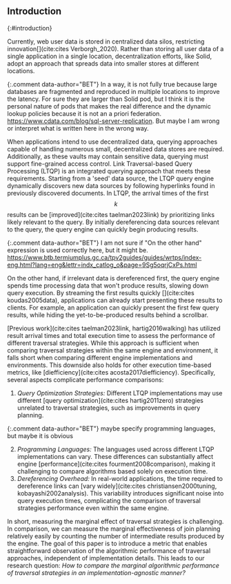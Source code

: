 ## Introduction
{:#introduction}

Currently, web user data is stored in centralized data silos, restricting innovation[](cite:cites Verborgh_2020).
Rather than storing all user data of a single application in a single location, decentralization efforts, like Solid, adopt an approach that spreads data into smaller stores at different locations.

{:.comment data-author="BET"} In a way, it is not fully true because large databases are fragmented and reproduced in multiple locations to improve the latency. For sure they are larger than Solid pod, but I think it is the personal nature of pods that makes the real difference
and the dynamic lookup policies because it is not an a priori federation. https://www.cdata.com/blog/sql-server-replication.
But maybe I am wrong or interpret what is written here in the wrong way.

When applications intend to use decentralized data, querying approaches capable of handling numerous small, decentralized data stores are required. 
Additionally, as these vaults may contain sensitive data, querying must support fine-grained access control.
Link Traversal-based Query Processing (LTQP) is an integrated querying approach that meets these requirements. 
Starting from a 'seed' data source, the LTQP query engine dynamically discovers new data sources by following hyperlinks found in previously discovered documents.
In LTQP, the arrival times of the first $$ k $$ results can be [improved](cite:cites taelman2023link) by prioritizing links likely relevant to the query. 
By initially dereferencing data sources relevant to the query, the query engine can quickly begin producing results.

{:.comment data-author="BET"} I am not sure if "On the other hand" expression is used correctly here, but it might be.
https://www.btb.termiumplus.gc.ca/tpv2guides/guides/wrtps/index-eng.html?lang=eng&lettr=indx_catlog_o&page=9Sg5oqrjCxPs.html

On the other hand, if irrelevant data is dereferenced first, the query engine spends time processing data that won't produce results, slowing down query execution.
By streaming the first results quickly [](cite:cites koudas2005data), applications can already start presenting these results to clients. 
For example, an application can quickly present the first few query results, while hiding the yet-to-be-produced results behind a scrollbar.

[Previous work](cite:cites taelman2023link, hartig2016walking) has utilized result arrival times and total execution time to assess the performance of different traversal strategies. 
While this approach is sufficient when comparing traversal strategies within the same engine and environment, it falls short when comparing different engine implementations and environments.
This downside also holds for other execution time-based metrics, like [diefficiency](cite:cites acosta2017diefficiency).
Specifically, several aspects complicate performance comparisons:

1. _Query Optimization Strategies:_ Different LTQP implementations may use different [query optimization](cite:cites hartig2011zero) strategies unrelated to traversal strategies, such as improvements in query planning. 

{:.comment data-author="BET"} maybe specify programming languages, but maybe it is obvious

2. _Programming Languages:_ The languages used across different LTQP implementations can vary. 
These differences can substantially affect engine [performance](cite:cites fourment2008comparison), making it challenging to compare algorithms based solely on execution time.
3. _Dereferencing Overhead:_ In real-world applications, the time required to dereference links can [vary widely](cite:cites christiansen2000tuning, kobayashi2002analysis). This variability introduces significant noise into query execution times, complicating the comparison of traversal strategies performance even within the same engine.

In short, measuring the marginal effect of traversal strategies is challenging. 
In comparison, we can measure the marginal effectiveness of join planning relatively easily by counting the number of intermediate results produced by the engine. 
The goal of this paper is to introduce a metric that enables straightforward observation of the algorithmic performance of traversal approaches, independent of implementation details. 
This leads to our research question: _How to compare the marginal algorithmic performance of traversal strategies in an implementation-agnostic manner?_